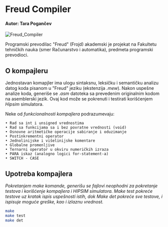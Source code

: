 # Freud Compiler
#### Autor: Tara Pogančev

![Freud_Compiler](https://i.imgur.com/GvB1y2H.png)

Programski prevodilac "Freud" (Frojd) akademski je projekat na Fakultetu tehničkih nauka (smer Računarstvo i automatika), predmeta programski prevodioci. 

## O kompajleru
Jednostavan komapjler ima ulogu sintaksnu, leksičku i semantičku analizu datog koda pisanom u "Freud" jeziku (ekstenzija _.mew_).
Nakon uspešne analize koda, generiše se _.asm_ datoteka sa prevedenim originalnim kodom na asemblerski jezik. Ovaj kod može se pokrenuti i testirati korišćenjem _Hipsim_ simulatora.

Neke od *funkcionalnosti kompajlera* podrazumevaju:

	• Rad sa int i unsigned vrednostima
	• Rad sa funkcijama sa i bez povratne vrednosti (void)
	• Osnovne aritmetičke operacije sabiranje i oduzimanje
	• Postinkrementni operator
	• Jednolinijske i višelinijske komentare
	• Globalne promenljive
	• Ternarni operator u okviru numeričkih izraza
	• PARA iskaz (analogno logici for-statement-a)
	• SWITCH - CASE

## Upotreba kompajlera

_Pokretanjem make komande, generišu se fajlovi neophodni za pokretanje testova i korišćenje kompajlera i HIPSIM simulatora._
_Make test pokreće testove uz kratak ispis uspešnosti istih, dok Make det pokreće sve testove, i ispisuje moguće greške, kao i izlaznu vrednost._

```bash
make
make test
make det
```
